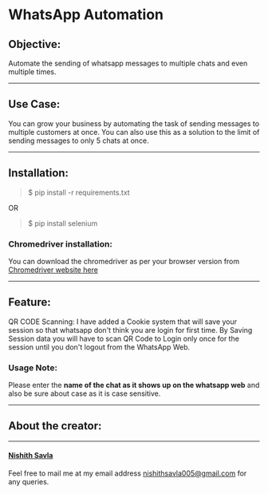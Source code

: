 # WhatsApp Automation

## Objective:
Automate the sending of whatsapp messages to multiple chats and even multiple times.

---

## Use Case:
You can grow your business by automating the task of sending messages to multiple customers at once.
You can also use this as a solution to the limit of sending messages to only 5 chats at once.

---

## Installation:

> $ pip install -r requirements.txt

OR

> $ pip install selenium

### Chromedriver installation:
You can download the chromedriver as per your browser version from [Chromedriver website here]("https://chromedriver.chromium.org/downloads")
 
---
 
 ## Feature: 
QR CODE Scanning: I have added a Cookie system that will save your session so that whatsapp don't think you are login for first time. By Saving Session data you will have to scan QR Code to Login only once for the session until you don't logout from the WhatsApp Web.

### Usage Note:
Please enter the **name of the chat as it shows up on the whatsapp web** and also be sure about case as it is case sensitive.

---

## About the creator:

---
#### [Nishith Savla]("https://www.linkedin.com/in/nishith-savla-8b0b851b0/" "My LinkedIn Handle")
Feel free to mail me at my email address [nishithsavla005@gmail.com](mailto:nishithsavla005@gmail.com) for any queries.